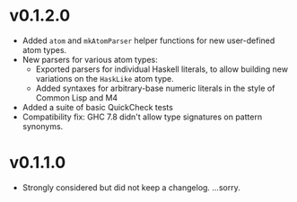 v0.1.2.0
=======

* Added `atom` and `mkAtomParser` helper functions for new
  user-defined atom types.
* New parsers for various atom types:
    * Exported parsers for individual Haskell literals, to allow
      building new variations on the `HaskLike` atom type.
    * Added syntaxes for arbitrary-base numeric literals in the style of
      Common Lisp and M4
* Added a suite of basic QuickCheck tests
* Compatibility fix: GHC 7.8 didn't allow type signatures on pattern
  synonyms.


v0.1.1.0
=======

* Strongly considered but did not keep a changelog. …sorry.
